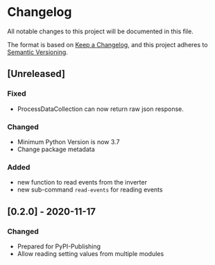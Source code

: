 # Changelog
All notable changes to this project will be documented in this file.

The format is based on [Keep a Changelog](https://keepachangelog.com/en/1.0.0/),
and this project adheres to [Semantic Versioning](https://semver.org/spec/v2.0.0.html).

## [Unreleased]
### Fixed
- ProcessDataCollection can now return raw json response.
### Changed
- Minimum Python Version is now 3.7
- Change package metadata
### Added
- new function to read events from the inverter
- new sub-command `read-events` for reading events


## [0.2.0] - 2020-11-17
### Changed
- Prepared for PyPI-Publishing
- Allow reading setting values from multiple modules 



